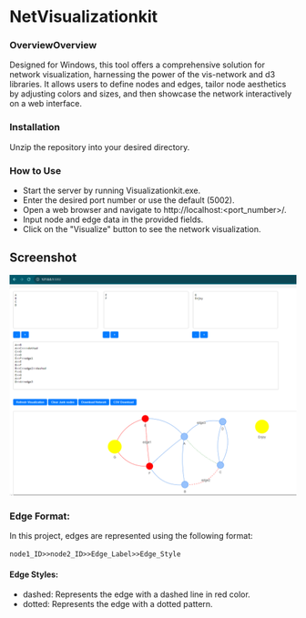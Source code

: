 # NetVisualizationkit

### OverviewOverview

Designed for Windows, this tool offers a comprehensive solution for network visualization, harnessing the power of the vis-network and d3 libraries. It allows users to define nodes and edges, tailor node aesthetics by adjusting colors and sizes, and then showcase the network interactively on a web interface.

### Installation
Unzip the repository into your desired directory.

### How to Use
* Start the server by running Visualizationkit.exe.
* Enter the desired port number or use the default (5002).
* Open a web browser and navigate to http://localhost:<port_number>/.
* Input node and edge data in the provided fields.
* Click on the "Visualize" button to see the network visualization.

Screenshot
---------
![screenshot](Screenshot.png)

### Edge Format:
In this project, edges are represented using the following format:

```node1_ID>>node2_ID>>Edge_Label>>Edge_Style```

#### Edge Styles:
* dashed: Represents the edge with a dashed line in red color.
* dotted: Represents the edge with a dotted pattern.

